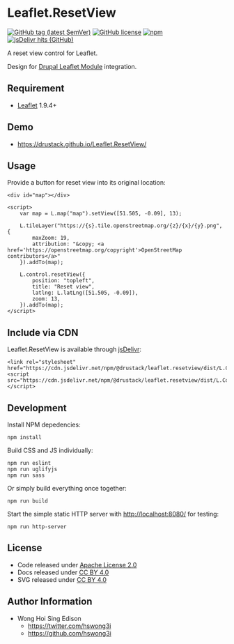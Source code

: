 # Leaflet.ResetView

[![GitHub tag (latest SemVer)](https://img.shields.io/github/v/tag/drustack/Leaflet.ResetView)](https://github.com/drustack/Leaflet.ResetView/tags)
[![GitHub license](https://img.shields.io/github/license/drustack/Leaflet.ResetView)](https://github.com/drustack/Leaflet.ResetView/blob/master/LICENSE)
[![npm](https://img.shields.io/npm/v/@drustack/leaflet.resetview)](https://www.npmjs.com/package/@drustack/leaflet.resetview)
[![jsDelivr hits (GitHub)](https://img.shields.io/jsdelivr/gh/hm/drustack/Leaflet.ResetView)](https://www.jsdelivr.com/package/npm/@drustack/leaflet.resetview)

A reset view control for Leaflet.

Design for [Drupal Leaflet Module](https://www.drupal.org/project/leaflet) integration.

## Requirement

- [Leaflet](https://github.com/Leaflet/Leaflet) 1.9.4+

## Demo

- <https://drustack.github.io/Leaflet.ResetView/>

## Usage

Provide a button for reset view into its original location:

    <div id="map"></div>

    <script>
        var map = L.map("map").setView([51.505, -0.09], 13);
        
        L.tileLayer("https://{s}.tile.openstreetmap.org/{z}/{x}/{y}.png", {
            maxZoom: 19,
            attribution: "&copy; <a href='https://openstreetmap.org/copyright'>OpenStreetMap contributors</a>"
        }).addTo(map);
        
        L.control.resetView({
            position: "topleft",
            title: "Reset view",
            latlng: L.latLng([51.505, -0.09]),
            zoom: 13,
        }).addTo(map);
    </script>

## Include via CDN

Leaflet.ResetView is available through [jsDelivr](https://www.jsdelivr.com/):

    <link rel="stylesheet" href="https://cdn.jsdelivr.net/npm/@drustack/leaflet.resetview/dist/L.Control.ResetView.min.css">
    <script src="https://cdn.jsdelivr.net/npm/@drustack/leaflet.resetview/dist/L.Control.ResetView.min.js"></script>

## Development

Install NPM depedencies:

    npm install

Build CSS and JS individually:

    npm run eslint
    npm run uglifyjs
    npm run sass

Or simply build everything once together:

    npm run build

Start the simple static HTTP server with <http://localhost:8080/> for testing:

    npm run http-server

## License

- Code released under [Apache License 2.0](LICENSE)
- Docs released under [CC BY 4.0](http://creativecommons.org/licenses/by/4.0/)
- SVG released under [CC BY 4.0](https://fontawesome.com/license/free)

## Author Information

- Wong Hoi Sing Edison
  - <https://twitter.com/hswong3i>
  - <https://github.com/hswong3i>
